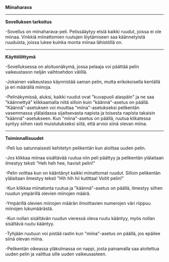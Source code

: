 **Miinaharava**

--------------------------------------------

**Sovelluksen tarkoitus**

-Sovellus on miinaharava-peli. Pelissääytyy etsiä kaikki ruudut, joissa ei ole miinaa. Vinkkiä miinattomien ruutujen löytämiseen saa käännetyistä ruuduista, joissa lukee kuinka monta miinaa lähistöllä on.

--------------------------------------------

**Käyttöliittymä**

-Sovelluksessa on aloitusnäkymä, jossa pelaaja voi päättää pelin vaikeustason neljän vaihtoehdon välillä.

-Jokainen vaikeustaso käynnistää saman pelin, mutta erikokoisella kentällä ja eri määrällä miinoja.

-Pelinäkymissä, aluksi, kaikki ruudut ovat "kuvapuoli alaspäin" ja ne saa "käännettyä" klikkaamalla niitä silloin kuin "käännä"-asetus on päällä. "Käännä"-asetuksen voi muuttaa "miina"-asetukseksi pelikentän vasemmassa ylälaidassa sijaitsevasta napista ja toisesta napista takaisin "käännä"-asetukseen. Kun "miina"-asetus on päällä, ruutua klikatessa syntyy siihen rasti muistutukseksi siitä, että arvioi siinä olevan miina.

--------------------------------------------

**Toiminnallisuudet**

-Peli luo satunnaisesti kehitetyn pelikentän kun aloittaa uuden pelin.

-Jos klikkaa miinaa sisältävää ruutua niin peli päättyy ja pelikentän ylälaitaan ilmestyy teksti "Heh heh hee, havisit pelin!"

-Pelin voittaa kun on kääntänyt kaikki miinattomat ruudut. Silloin pelikentän ylälaitaan ilmestyy teksti "Hih hih hii kutittaa! Voitit pelin!"

-Kun klikkaa miinatonta ruutua ja "käännä"-asetus on päällä, ilmestyy siihen ruudun ympärillä olevien miinojen määrä.

-Ympärillä olevien miinojen määrän ilmoittavien numerojen väri riippuu miinojen lukumäärästä.

-Kun nollan sisältävän ruudun vieressä oleva ruutu kääntyy, myös nollan sisältävä ruutu kääntyy.

-Tyhjään ruutuun voi pistää rastin kun "miina"-asetus on päällä, jos epäilee siinä olevan miina.

-Pelikentän oikeassa yläkulmassa on nappi, josta painamalla saa aloitettua uuden pelin ja valittua sille uuden vaikeusasteen.
